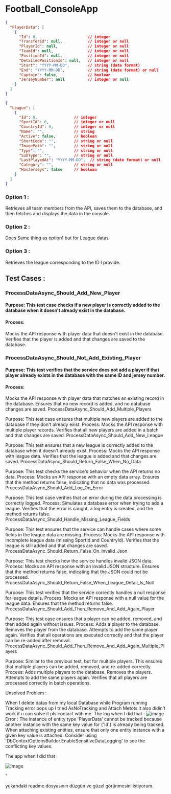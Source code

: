 # Football_ConsoleApp
```json
{
  "PlayerData": [
    {
      "Id": 0,                      // integer
      "TransferId": null,           // integer or null
      "PlayerId": null,             // integer or null
      "TeamId": null,               // integer or null
      "PositionId": null,           // integer or null
      "DetailedPositionId": null,   // integer or null
      "Start": "YYYY-MM-DD",        // string (date format)
      "End": "YYYY-MM-DD",          // string (date format) or null
      "Captain": false,             // boolean
      "JerseyNumber": null          // integer or null
    }
  ]
}

{
  "League": [
    {
      "Id": 0,                // integer
      "SportId": 0,           // integer or null
      "CountryId": 0,         // integer or null
      "Name": "",             // string
      "Active": false,        // boolean
      "ShortCode": "",        // string or null
      "ImagePath": "",        // string or null
      "Type": "",             // string or null
      "SubType": "",          // string or null
      "LastPlayedAt": "YYYY-MM-DD",  // string (date format) or null
      "Category": "",         // string or null
      "HasJerseys": false     // boolean
    }
  ]
}
```
### Option 1 : 
Retrieves all team members from the API, saves them to the database, and then fetches and displays the data in the console.
### Option 2 :
Does Same thing as option1 but for League datas 
### Option 3 : 
Retrieves the league corresponding to the ID I provide.

## Test Cases : 
### ProcessDataAsync_Should_Add_New_Player

#### Purpose: This test case checks if a new player is correctly added to the database when it doesn't already exist in the database.
#### Process:
Mocks the API response with player data that doesn't exist in the database.
Verifies that the player is added and that changes are saved to the database.

### ProcessDataAsync_Should_Not_Add_Existing_Player

#### Purpose: This test verifies that the service does not add a player if that player already exists in the database with the same ID and jersey number.
#### Process:
Mocks the API response with player data that matches an existing record in the database.
Ensures that no new record is added, and no database changes are saved.
ProcessDataAsync_Should_Add_Multiple_Players

Purpose: This test case ensures that multiple new players are added to the database if they don't already exist.
Process:
Mocks the API response with multiple player records.
Verifies that all new players are added in a batch and that changes are saved.
ProcessDataAsync_Should_Add_New_League

Purpose: This test ensures that a new league is correctly added to the database when it doesn't already exist.
Process:
Mocks the API response with league data.
Verifies that the league is added and that changes are saved.
ProcessDataAsync_Should_Return_False_When_No_Data

Purpose: This test checks the service's behavior when the API returns no data.
Process:
Mocks an API response with an empty data array.
Ensures that the method returns false, indicating that no data was processed.
ProcessDataAsync_Should_Add_Log_On_Error

Purpose: This test case verifies that an error during the data processing is correctly logged.
Process:
Simulates a database error when trying to add a league.
Verifies that the error is caught, a log entry is created, and the method returns false.
ProcessDataAsync_Should_Handle_Missing_League_Fields

Purpose: This test ensures that the service can handle cases where some fields in the league data are missing.
Process:
Mocks the API response with incomplete league data (missing SportId and CountryId).
Verifies that the league is still added and that changes are saved.
ProcessDataAsync_Should_Return_False_On_Invalid_Json

Purpose: This test checks how the service handles invalid JSON data.
Process:
Mocks an API response with an invalid JSON structure.
Ensures that the method returns false, indicating that the JSON could not be processed.
ProcessDataAsync_Should_Return_False_When_League_Detail_Is_Null

Purpose: This test verifies that the service correctly handles a null response for league details.
Process:
Mocks an API response with a null value for the league data.
Ensures that the method returns false.
ProcessDataAsync_Should_Add_Then_Remove_And_Add_Again_Player

Purpose: This test case ensures that a player can be added, removed, and then added again without issues.
Process:
Adds a player to the database.
Removes the player from the database.
Attempts to add the same player again.
Verifies that all operations are executed correctly and that the player can be re-added after removal.
ProcessDataAsync_Should_Add_Then_Remove_And_Add_Again_Multiple_Players

Purpose: Similar to the previous test, but for multiple players. This ensures that multiple players can be added, removed, and re-added correctly.
Process:
Adds multiple players to the database.
Removes the players.
Attempts to add the same players again.
Verifies that all players are processed correctly in batch operations.



Unsolved Problem : 

When I delete datas from my local Database while Program running Tracking error pops up I tried AsNoTracking and Attach  Metots it also didin't work if u can solve it pls contact wtih me.
The log when I did that : 
![image](https://github.com/user-attachments/assets/f21c94e1-8e90-4657-896b-8f1966f6102c)
Error : The instance of entity type 'PlayerData' cannot be tracked because another instance with the same key value for {'Id'} is already being tracked. When attaching existing entities, ensure that only one entity instance with a given key value is attached. Consider using 'DbContextOptionsBuilder.EnableSensitiveDataLogging' to see the conflicting key values.

The app when I did that : 

![image](https://github.com/user-attachments/assets/fae7686f-baad-47f8-8307-096626592f06)

" 

yukarıdaki readme dosyasının düzgün ve güzel görünmesini istiyorum.

